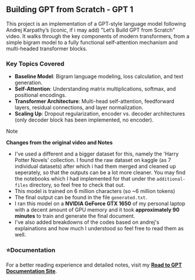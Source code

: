 ## Building GPT from Scratch - GPT 1

This project is an implementation of a GPT-style language model following Andrej Karpathy’s (iconic, if i may add) "Let’s Build GPT from Scratch" video. It walks through the key components of modern transformers, from a simple bigram model to a fully functional self-attention mechanism and multi-headed transformer blocks.  

### **Key Topics Covered**  
- **Baseline Model**: Bigram language modeling, loss calculation, and text generation.
- **Self-Attention**: Understanding matrix multiplications, softmax, and positional encodings. 
- **Transformer Architecture**: Multi-head self-attention, feedforward layers, residual connections, and layer normalization.
- **Scaling Up**: Dropout regularization, encoder vs. decoder architectures (only decoder block has been implemented, no encoder).

> [!Note]
> **Changes from the original video and Notes**
> - I've used a different and a bigger dataset for this, namely the 'Harry Potter Novels' collection. I found the raw dataset on kaggle (as 7 individual datasets) after which i had them merged and cleaned up seperately, so that the outputs can be a lot more cleaner. You may find the notebooks which I had implemented for that under the `additional-files` directory, so feel free to check that out.
> - This model is trained on 6 million characters (so ~6 million tokens)
> - The final output can be found in the file `generated.txt`.
> - I ran this model on a **NVIDIA GeForce GTX 1650** of my personal laptop with a decent amount of GPU memory and it took **approximately 90 minutes** to train and generate the final document.
> - I've also added breakdowns of the codes based on andrej's explainations and how much I understood so feel free to read them as well.

### **⭐Documentation**
For a better reading experience and detailed notes, visit my **[Road to GPT Documentation Site](https://muzzammilshah.github.io/Road-to-GPT/GPT-1/)**.